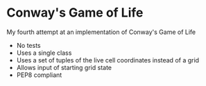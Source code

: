 # Conway's Game of Life

My fourth attempt at an implementation of Conway's Game of Life

- No tests
- Uses a single class
- Uses a set of tuples of the live cell coordinates instead of a grid
- Allows input of starting grid state
- PEP8 compliant
